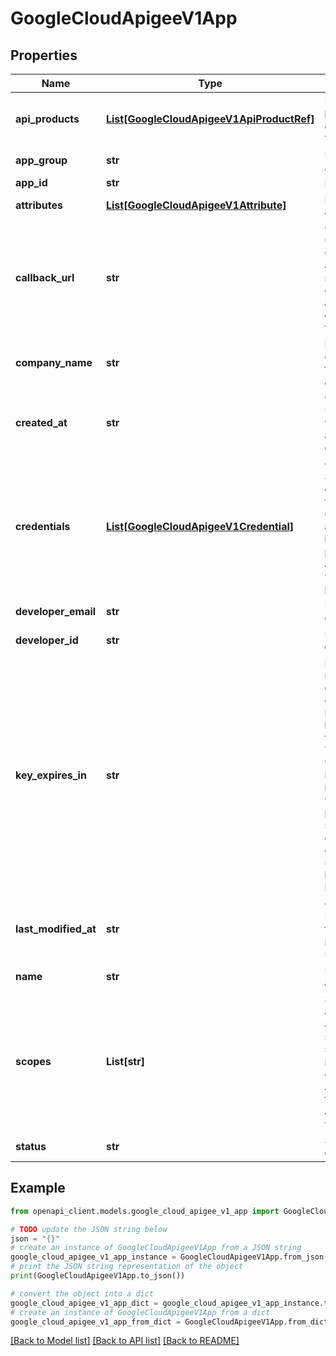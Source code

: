 # GoogleCloudApigeeV1App


## Properties

Name | Type | Description | Notes
------------ | ------------- | ------------- | -------------
**api_products** | [**List[GoogleCloudApigeeV1ApiProductRef]**](GoogleCloudApigeeV1ApiProductRef.md) | List of API products associated with the app. | [optional] 
**app_group** | **str** | Name of the AppGroup | [optional] 
**app_id** | **str** | ID of the app. | [optional] 
**attributes** | [**List[GoogleCloudApigeeV1Attribute]**](GoogleCloudApigeeV1Attribute.md) | List of attributes. | [optional] 
**callback_url** | **str** | Callback URL used by OAuth 2.0 authorization servers to communicate authorization codes back to apps. | [optional] 
**company_name** | **str** | Name of the company that owns the app. | [optional] 
**created_at** | **str** | Output only. Unix time when the app was created. | [optional] [readonly] 
**credentials** | [**List[GoogleCloudApigeeV1Credential]**](GoogleCloudApigeeV1Credential.md) | Output only. Set of credentials for the app. Credentials are API key/secret pairs associated with API products. | [optional] [readonly] 
**developer_email** | **str** | Email of the developer. | [optional] 
**developer_id** | **str** | ID of the developer. | [optional] 
**key_expires_in** | **str** | Duration, in milliseconds, of the consumer key that will be generated for the app. The default value, -1, indicates an infinite validity period. Once set, the expiration can&#39;t be updated. json key: keyExpiresIn | [optional] 
**last_modified_at** | **str** | Output only. Last modified time as milliseconds since epoch. | [optional] [readonly] 
**name** | **str** | Name of the app. | [optional] 
**scopes** | **List[str]** | Scopes to apply to the app. The specified scope names must already exist on the API product that you associate with the app. | [optional] 
**status** | **str** | Status of the credential. | [optional] 

## Example

```python
from openapi_client.models.google_cloud_apigee_v1_app import GoogleCloudApigeeV1App

# TODO update the JSON string below
json = "{}"
# create an instance of GoogleCloudApigeeV1App from a JSON string
google_cloud_apigee_v1_app_instance = GoogleCloudApigeeV1App.from_json(json)
# print the JSON string representation of the object
print(GoogleCloudApigeeV1App.to_json())

# convert the object into a dict
google_cloud_apigee_v1_app_dict = google_cloud_apigee_v1_app_instance.to_dict()
# create an instance of GoogleCloudApigeeV1App from a dict
google_cloud_apigee_v1_app_from_dict = GoogleCloudApigeeV1App.from_dict(google_cloud_apigee_v1_app_dict)
```
[[Back to Model list]](../README.md#documentation-for-models) [[Back to API list]](../README.md#documentation-for-api-endpoints) [[Back to README]](../README.md)


